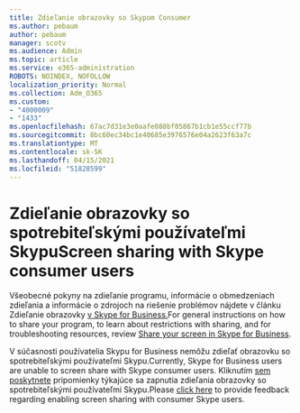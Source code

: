 ```yaml
---
title: Zdieľanie obrazovky so Skypom Consumer
ms.author: pebaum
author: pebaum
manager: scotv
ms.audience: Admin
ms.topic: article
ms.service: o365-administration
ROBOTS: NOINDEX, NOFOLLOW
localization_priority: Normal
ms.collection: Adm_O365
ms.custom:
- "4000009"
- "1433"
ms.openlocfilehash: 67ac7d31e3e0aafe088bf05867b1cb1e55ccf77b
ms.sourcegitcommit: 8bc60ec34bc1e40685e3976576e04a2623f63a7c
ms.translationtype: MT
ms.contentlocale: sk-SK
ms.lasthandoff: 04/15/2021
ms.locfileid: "51828599"
---
```

# <a name="screen-sharing-with-skype-consumer-users"></a><span data-ttu-id="2028e-102">Zdieľanie obrazovky so spotrebiteľskými používateľmi Skypu</span><span class="sxs-lookup"><span data-stu-id="2028e-102">Screen sharing with Skype consumer users</span></span>

<span data-ttu-id="2028e-103">Všeobecné pokyny na zdieľanie programu, informácie o obmedzeniach zdieľania a informácie o zdrojoch na riešenie problémov nájdete v článku Zdieľanie obrazovky [v Skype for Business.](https://support.microsoft.com/office/share-and-present-content-from-skype-meetings-app-skype-for-business-web-app-234b0c06-a88d-4707-904c-4fd6c571fc01)</span><span class="sxs-lookup"><span data-stu-id="2028e-103">For general instructions on how to share your program, to learn about restrictions with sharing, and for troubleshooting resources, review [Share your screen in Skype for Business](https://support.microsoft.com/office/share-and-present-content-from-skype-meetings-app-skype-for-business-web-app-234b0c06-a88d-4707-904c-4fd6c571fc01).</span></span>  

<span data-ttu-id="2028e-104">V súčasnosti používatelia Skypu for Business nemôžu zdieľať obrazovku so spotrebiteľskými používateľmi Skypu.</span><span class="sxs-lookup"><span data-stu-id="2028e-104">Currently, Skype for Business users are unable to screen share with Skype consumer users.</span></span> <span data-ttu-id="2028e-105">Kliknutím [sem poskytnete](https://www.skypefeedback.com/forums/299913-generally-available/suggestions/12335259-enable-screen-sharing-to-consumer-skype-users) pripomienky týkajúce sa zapnutia zdieľania obrazovky so spotrebiteľskými používateľmi Skypu.</span><span class="sxs-lookup"><span data-stu-id="2028e-105">Please [click here](https://www.skypefeedback.com/forums/299913-generally-available/suggestions/12335259-enable-screen-sharing-to-consumer-skype-users) to provide feedback regarding enabling screen sharing with consumer Skype users.</span></span> 